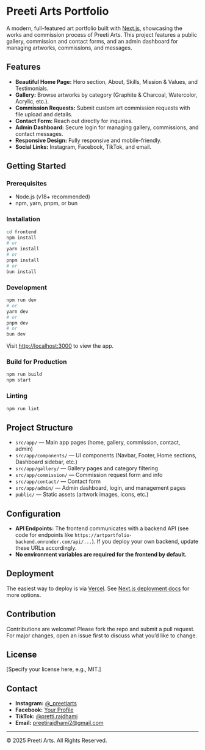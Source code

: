 # Preeti Arts Portfolio

A modern, full-featured art portfolio built with [Next.js](https://nextjs.org), showcasing the works and commission process of Preeti Arts. This project features a public gallery, commission and contact forms, and an admin dashboard for managing artworks, commissions, and messages.

## Features

- **Beautiful Home Page:** Hero section, About, Skills, Mission & Values, and Testimonials.
- **Gallery:** Browse artworks by category (Graphite & Charcoal, Watercolor, Acrylic, etc.).
- **Commission Requests:** Submit custom art commission requests with file upload and details.
- **Contact Form:** Reach out directly for inquiries.
- **Admin Dashboard:** Secure login for managing gallery, commissions, and contact messages.
- **Responsive Design:** Fully responsive and mobile-friendly.
- **Social Links:** Instagram, Facebook, TikTok, and email.

## Getting Started

### Prerequisites
- Node.js (v18+ recommended)
- npm, yarn, pnpm, or bun

### Installation

```bash
cd frontend
npm install
# or
yarn install
# or
pnpm install
# or
bun install
```

### Development

```bash
npm run dev
# or
yarn dev
# or
pnpm dev
# or
bun dev
```

Visit [http://localhost:3000](http://localhost:3000) to view the app.

### Build for Production

```bash
npm run build
npm start
```

### Linting

```bash
npm run lint
```

## Project Structure

- `src/app/` — Main app pages (home, gallery, commission, contact, admin)
- `src/app/components/` — UI components (Navbar, Footer, Home sections, Dashboard sidebar, etc.)
- `src/app/gallery/` — Gallery pages and category filtering
- `src/app/commission/` — Commission request form and info
- `src/app/contact/` — Contact form
- `src/app/admin/` — Admin dashboard, login, and management pages
- `public/` — Static assets (artwork images, icons, etc.)

## Configuration

- **API Endpoints:** The frontend communicates with a backend API (see code for endpoints like `https://artportfolio-backend.onrender.com/api/...`). If you deploy your own backend, update these URLs accordingly.
- **No environment variables are required for the frontend by default.**

## Deployment

The easiest way to deploy is via [Vercel](https://vercel.com/). See [Next.js deployment docs](https://nextjs.org/docs/app/building-your-application/deploying) for more options.

## Contribution

Contributions are welcome! Please fork the repo and submit a pull request. For major changes, open an issue first to discuss what you’d like to change.

## License

[Specify your license here, e.g., MIT.]

## Contact

- **Instagram:** [@_preetiarts](https://www.instagram.com/_preetiarts?igsh=b3l5dHM4aWZvZmVu)
- **Facebook:** [Your Profile](https://www.facebook.com/your-profile)
- **TikTok:** [@pretti.rajdhami](https://www.tiktok.com/@pretti.rajdhami?_t=ZS-8xuP7k6Ifbe&_r=1)
- **Email:** preetirajdhami2@gmail.com

---

© 2025 Preeti Arts. All Rights Reserved.
